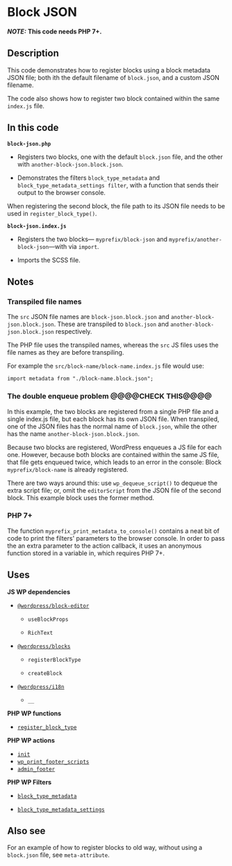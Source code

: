 # Block JSON

**_NOTE:_** **This code needs PHP 7+.**

## Description

This code demonstrates how to register blocks using a block metadata JSON file; both ith the default filename of `block.json`, and a custom JSON filename.

The code also shows how to register two block contained within the same `index.js` file.

## In this code

**`block-json.php`**

- Registers two blocks, one with the default `block.json` file, and the other with `another-block-json.block.json`.

- Demonstrates the filters `block_type_metadata` and `block_type_metadata_settings filter`, with a function that sends their output to the browser console.

When registering the second block, the file path to its JSON file needs to be used in `register_block_type()`.

**`block-json.index.js`**

- Registers the two blocks&mdash; `myprefix/block-json` and `myprefix/another-block-json`&mdash;with via `import`.

- Imports the SCSS file.

## Notes

### Transpiled file names

The `src` JSON file names are `block-json.block.json` and `another-block-json.block.json`. These are transpiled to `block.json` and `another-block-json.block.json` respectively.

The PHP file uses the transpiled names, whereas the `src` JS files uses the file names as they are before transpiling.

For example the `src/block-name/block-name.index.js` file would use:

    import metadata from "./block-name.block.json";

### The double enqueue problem @@@@CHECK THIS@@@@

In this example, the two blocks are registered from a single PHP file and a single index.js file, but each block has its own JSON file. When transpiled, one of the JSON files has the normal name of `block.json`, while the other has the name `another-block-json.block.json`.

Because two blocks are registered, WordPress enqueues a JS file for each one. However, because both blocks are contained within the same JS file, that file gets enqueued twice, which leads to an error in the console: Block `myprefix/block-name` is already registered.

There are two ways around this: use `wp_dequeue_script()` to dequeue the extra script file; or, omit the `editorScript` from the JSON file of the second block. This example block uses the former method.

### PHP 7+

The function `myprefix_print_metadata_to_console()` contains a neat bit of code to print the filters' parameters to the browser console. In order to pass the an extra parameter to the action callback, it uses an anonymous function stored in a variable in, which requires PHP 7+.

## Uses

**JS WP dependencies**

- [`@wordpress/block-editor`](https://developer.wordpress.org/block-editor/reference-guides/packages/packages-block-editor/)

  - `useBlockProps`

  - `RichText`

- [`@wordpress/blocks`](https://developer.wordpress.org/block-editor/reference-guides/packages/packages-blocks/)

  - `registerBlockType`

  - `createBlock`

- [`@wordpress/i18n`](https://developer.wordpress.org/block-editor/reference-guides/packages/packages-i18n/)

  - `__`

**PHP WP functions**

- [`register_block_type`](https://developer.wordpress.org/reference/functions/register_block_type/)

**PHP WP actions**

- [`init`](https://developer.wordpress.org/reference/hooks/init/)
- [`wp_print_footer_scripts`](https://developer.wordpress.org/reference/functions/wp_print_footer_scripts/)
- [`admin_footer`](https://developer.wordpress.org/reference/hooks/admin_footer/)

**PHP WP Filters**

- [`block_type_metadata`](https://developer.wordpress.org/reference/hooks/block_type_metadata/)

- [`block_type_metadata_settings`](https://developer.wordpress.org/reference/hooks/block_type_metadata_settings/)

## Also see

For an example of how to register blocks to old way, without using a `block.json` file, see `meta-attribute`.
